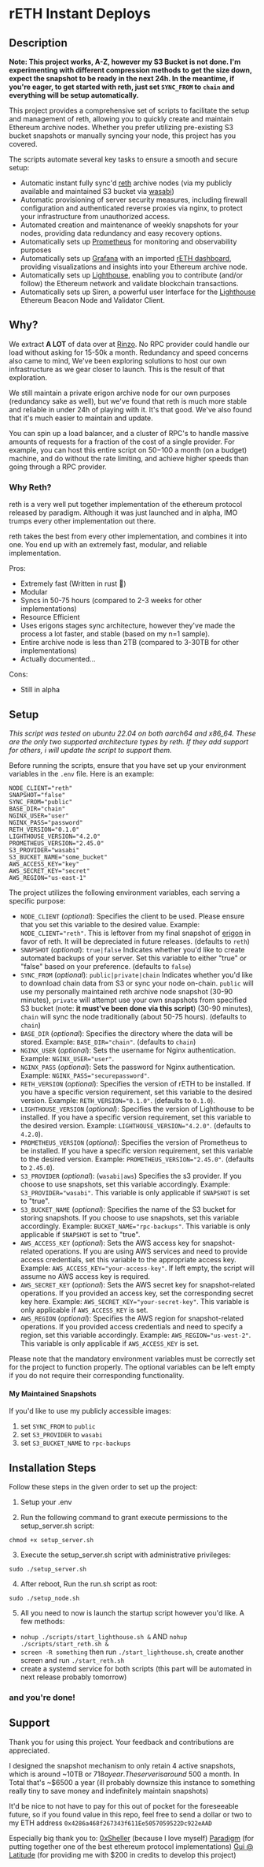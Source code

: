 # rETH Instant Deploys

## Description

**Note: This project works, A-Z, however my S3 Bucket is not done. I'm experimenting with different compression methods to get the size down, expect the snapshot to be ready in the next 24h. In the meantime, if you're eager, to get started with reth, just set `SYNC_FROM` to `chain` and everything will be setup automatically.**


This project provides a comprehensive set of scripts to facilitate the  setup and management of reth, allowing you to quickly create and maintain Ethereum archive nodes. Whether you prefer utilizing pre-existing S3 bucket snapshots or manually syncing your node, this project has you covered.

The scripts automate several key tasks to ensure a smooth and secure setup:

- Automatic instant fully sync'd [reth](https://github.com/paradigmxyz/reth) archive nodes (via my publicly available and maintained S3 bucket via [wasabi](https://wasabi.com/))
- Automatic provisioning of server security measures, including firewall configuration and authenticated reverse proxies via nginx, to protect your infrastructure from unauthorized access.
- Automated creation and maintenance of weekly snapshots for your nodes, providing data redundancy and easy recovery options.
- Automatically sets up [Prometheus](https://github.com/prometheus/prometheus) for monitoring and observability purposes
- Automatically sets up [Grafana](https://github.com/grafana/grafana) with an imported [rETH dashboard](https://github.com/paradigmxyz/local_reth/tree/main/grafana/provisioning), providing visualizations and insights into your Ethereum archive node.
- Automatically sets up [Lighthouse](https://github.com/sigp/lighthouse), enabling you to contribute (and/or follow) the Ethereum network and validate blockchain transactions.
- Automatically sets up Siren, a powerful user Interface for the [Lighthouse](https://github.com/sigp/siren) Ethereum Beacon Node and Validator Client.

## Why?

We extract **A LOT** of data over at [Rinzo](https://www.twitter.com/rinzo). No RPC provider could handle our load without asking for 15-50k a month. Redundancy and speed concerns also came to mind, We've been exploring solutions to host our own infrastructure as we gear closer to launch. This is the result of that exploration. 

We still maintain a private erigon archive node for our own purposes (redundancy sake as well), but we've found that reth is much more stable and reliable in under 24h of playing with it. It's that good. We've also found that it's much easier to maintain and update.

You can spin up a load balancer, and a cluster of RPC's to handle massive amounts of requests for a fraction of the cost of a single provider. For example, you can host this entire script on $50-$100 a month (on a budget) machine, and do without the rate limiting, and achieve higher speeds than going through a RPC provider.

### Why Reth?

reth is a very well put together implementation of the ethereum protocol released by paradigm. Although it was just launched and in alpha, IMO trumps every other implementation out there.

reth takes the best from every other implementation, and combines it into one. You end up with an extremely fast, modular, and reliable implementation.

Pros:
- Extremely fast (Written in rust 🤪)
- Modular
- Syncs in 50-75 hours (compared to 2-3 weeks for other implementations)
- Resource Efficient
- Uses erigons stages sync architecture, however they've made the process a lot faster, and stable (based on my n=1 sample).
- Entire archive node is less than 2TB (compared to 3-30TB for other implementations)
- Actually documented...

Cons:
- Still in alpha

## Setup

_This script was tested on ubuntu 22.04 on both aarch64 and x86_64. These are the only two supported architecture types by reth. If they add support for others, i will update the script to support them._

Before running the scripts, ensure that you have set up your environment variables in the `.env` file. Here is an example:

```
NODE_CLIENT="reth"
SNAPSHOT="false"
SYNC_FROM="public"
BASE_DIR="chain"
NGINX_USER="user"
NGINX_PASS="password"
RETH_VERSION="0.1.0"
LIGHTHOUSE_VERSION="4.2.0"
PROMETHEUS_VERSION="2.45.0"
S3_PROVIDER="wasabi"
S3_BUCKET_NAME="some_bucket"
AWS_ACCESS_KEY="key"
AWS_SECRET_KEY="secret"
AWS_REGION="us-east-1"
```

The project utilizes the following environment variables, each serving a specific purpose:

- `NODE_CLIENT` (*optional*): Specifies the client to be used. Please ensure that you set this variable to the desired value. Example: `NODE_CLIENT="reth"`. This is leftover from my final snapshot of [erigon](https://github.com/ledgerwatch/erigon) in favor of reth. It will be depreciated in future releases. (defaults to `reth`)
- `SNAPSHOT` (*optional*): `true|false` Indicates whether you'd like to create automated backups of your server. Set this variable to either "true" or "false" based on your preference. (defaults to `false`)
- `SYNC_FROM` (*optional*): `public|private|chain` Indicates whether you'd like to download chain data from S3 or sync your node on-chain. `public` will use my personally maintained reth archive node snapshot (30-90 minutes), `private` will attempt use your own snapshots from specified S3 bucket (note: **it must've been done via this script**) (30-90 minutes), `chain` will sync the node traditionally (about 50-75 hours). (defaults to `chain`)
- `BASE_DIR` (*optional*): Specifies the directory where the data will be stored. Example: `BASE_DIR="chain"`. (defaults to `chain`)
- `NGINX_USER` (*optional*): Sets the username for Nginx authentication. Example: `NGINX_USER="user"`.
- `NGINX_PASS` (*optional*): Sets the password for Nginx authentication. Example: `NGINX_PASS="securepassword"`.
- `RETH_VERSION` (*optional*): Specifies the version of rETH to be installed. If you have a specific version requirement, set this variable to the desired version. Example: `RETH_VERSION="0.1.0"`. (defaults to `0.1.0`).
- `LIGHTHOUSE_VERSION` (*optional*): Specifies the version of Lighthouse to be installed. If you have a specific version requirement, set this variable to the desired version. Example: `LIGHTHOUSE_VERSION="4.2.0"`. (defaults to `4.2.0`).
- `PROMETHEUS_VERSION` (*optional*): Specifies the version of Prometheus to be installed. If you have a specific version requirement, set this variable to the desired version. Example: `PROMETHEUS_VERSION="2.45.0"`. (defaults to `2.45.0`).
- `S3_PROVIDER` (*optional*): (`wasabi|aws`) Specifies the s3 provider. If you choose to use snapshots, set this variable accordingly. Example: `S3_PROVIDER="wasabi"`. This variable is only applicable if `SNAPSHOT` is set to "true".
- `S3_BUCKET_NAME` (*optional*): Specifies the name of the S3 bucket for storing snapshots. If you choose to use snapshots, set this variable accordingly. Example: `BUCKET_NAME="rpc-backups"`. This variable is only applicable if `SNAPSHOT` is set to "true".
- `AWS_ACCESS_KEY` (*optional*): Sets the AWS access key for snapshot-related operations. If you are using AWS services and need to provide access credentials, set this variable to the appropriate access key. Example: `AWS_ACCESS_KEY="your-access-key"`. If left empty, the script will assume no AWS access key is required.
- `AWS_SECRET_KEY` (*optional*): Sets the AWS secret key for snapshot-related operations. If you provided an access key, set the corresponding secret key here. Example: `AWS_SECRET_KEY="your-secret-key"`. This variable is only applicable if `AWS_ACCESS_KEY` is set.
- `AWS_REGION` (*optional*): Specifies the AWS region for snapshot-related operations. If you provided access credentials and need to specify a region, set this variable accordingly. Example: `AWS_REGION="us-west-2"`. This variable is only applicable if `AWS_ACCESS_KEY` is set.

Please note that the mandatory environment variables must be correctly set for the project to function properly. The optional variables can be left empty if you do not require their corresponding functionality.

#### My Maintained Snapshots
If you'd like to use my publicly accessible images:
1) set `SYNC_FROM` to `public`
2) set `S3_PROVIDER` to `wasabi`
3) set `S3_BUCKET_NAME` to `rpc-backups`

## Installation Steps

Follow these steps in the given order to set up the project:

1. Setup your .env

2. Run the following command to grant execute permissions to the setup_server.sh script:

```
chmod +x setup_server.sh
```

3. Execute the setup_server.sh script with administrative privileges:

```
sudo ./setup_server.sh
```

4. After reboot, Run the run.sh script as root:

```
sudo ./setup_node.sh
```

5. All you need to now is launch the startup script however you'd like. A few methods: 
- `nohup ./scripts/start_lighthouse.sh &` AND `nohup ./scripts/start_reth.sh &`
- `screen -R something` then run `./start_lighthouse.sh`, create another screen and run `./start_reth.sh`
- create a systemd service for both scripts (this part will be automated in next release probably tomorrow)

### and you're done!

## Support
Thank you for using this project. Your feedback and contributions are appreciated.

I designed the snapshot mechanism to only retain 4 active snapshots, which is around ~10TB or $718 a year. The server is around ~$500 a month. In Total that's ~$6500 a year (ill probably downsize this instance to something really tiny to save money and indefinitely maintain snapshots)

It'd be nice to not have to pay for this out of pocket for the foreseeable future, so if you found value in this repo, feel free to send a dollar or two to my ETH address `0x4286a468f267343f611Ee5057059522Dc922eAAD`

Especially big thank you to:
[0xSheller](https://github.com/0xSheller) (because I love myself)
[Paradigm](https://github.com/paradigmxyz) (for putting together one of the best ethereum protocol implementations)
[Gui @ Latitude](https://latitude.sh) (for providing me with $200 in credits to develop this project)
